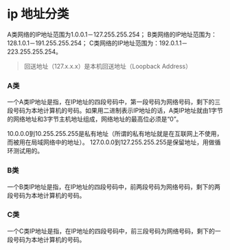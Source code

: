 # ip 地址分类

A类网络的IP地址范围为1.0.0.1－127.255.255.254； 
B类网络的IP地址范围为：128.1.0.1－191.255.255.254； 
C类网络的IP地址范围为：192.0.1.1－223.255.255.254。

> 回送地址（127.x.x.x）是本机回送地址（Loopback Address）



### A类

一个A类IP地址是指，在IP地址的四段号码中，第一段号码为网络号码，剩下的三段号码为本地计算机的号码。如果用二进制表示IP地址的话，A类IP地址就由1字节的网络地址和3字节主机地址组成，网络地址的最高位必须是“0”。

10.0.0.0到10.255.255.255是私有地址（所谓的私有地址就是在互联网上不使用，而被用在局域网络中的地址）。 
127.0.0.0到127.255.255.255是保留地址，用做循环测试用的。    

### B类

一个B类IP地址是指，在IP地址的四段号码中，前两段号码为网络号码，剩下的两段号码为本地计算机的号码。


### C类

一个C类IP地址是指，在IP地址的四段号码中，前三段号码为网络号码，剩下的一段号码为本地计算机的号码。

